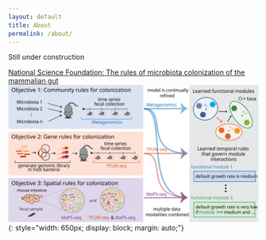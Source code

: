 ```yaml
---
layout: default
title: About
permalink: /about/
---
```



Still under construction

[National Science Foundation: The rules of microbiota colonization of the mammalian gut](https://www.nsf.gov/awardsearch/showAward?AWD_ID=2025515&HistoricalAwards=false)
![Travis Gibson](/image/nsfmtm.svg){: style="width: 650px;
    display: block;
    margin: auto;"}
